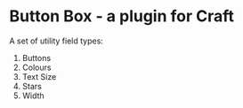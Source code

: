 # Button Box - a plugin for Craft

A set of utility field types:

1. Buttons
2. Colours
3. Text Size
4. Stars
5. Width
